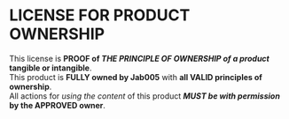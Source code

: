 # LICENSE FOR PRODUCT OWNERSHIP
This license is **PROOF of _THE PRINCIPLE OF OWNERSHIP of a product_ tangible or intangible**.<br>This product is **FULLY owned by Jab005** with **all VALID principles of ownership**.<br>All actions for _using the content_ of this product **_MUST be with permission_ by the APPROVED owner**.
